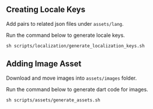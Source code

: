 ## Creating Locale Keys

Add pairs to related json files under `assets/lang`.

Run the command below to generate locale keys.

```
sh scripts/localization/generate_localization_keys.sh 
```  

## Adding Image Asset

Download and move images into `assets/images` folder.

Run the command below to generate dart code for images.

```
sh scripts/assets/generate_assets.sh 
```  
